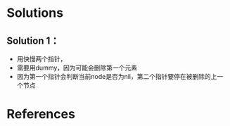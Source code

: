 # Solutions

## Solution 1：
- 用快慢两个指针，
- 需要用dummy，因为可能会删除第一个元素
- 因为第一个指针会判断当前node是否为nil，第二个指针要停在被删除的上一个节点

# References
